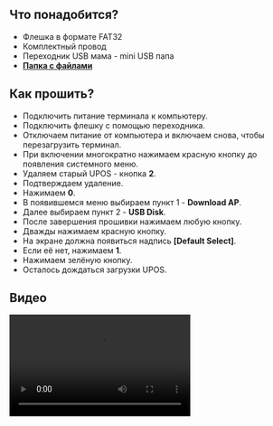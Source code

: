 <style>
   .markdown-content h2 {  
      margin-top: 2rem; 
      margin-bottom: 2rem; 
      font-size: 1.875rem; 
   }
   .markdown-content ul {
      list-style-type: disc; 
      font-size: 1.25rem; 
      display: flex; 
      flex-direction: column; 
      gap: 1rem; 
      padding-left: 20px; 
   }
   .markdown-content a:hover {
      text-decoration: underline;
   }
</style>

## <a id="1">Что понадобится?</a>

- Флешка в формате FAT32
- Комплектный провод
- Переходник USB мама - mini USB папа
- [**Папка с файлами**](https://disk.yandex.ru/d/MS548Ff0grXoUw)

## <a id="2">Как прошить?</a>

- Подключить питание терминала к компьютеру.
- Подключить флешку с помощью переходника.
- Отключаем питание от компьютера и включаем снова, чтобы перезагрузить терминал.
- При включении многократно нажимаем красную кнопку до появления системного меню.
- Удаляем старый UPOS - кнопка **2**.
- Подтверждаем удаление.
- Нажимаем **0**.
- В появившемся меню выбираем пункт 1 - **Download AP**.
- Далее выбираем пункт 2 - **USB Disk**.
- После завершения прошивки нажимаем любую кнопку.
- Дважды нажимаем красную кнопку.
- На экране должна появиться надпись **[Default Select]**.
- Если её нет, нажимаем **1**.
- Нажимаем зелёную кнопку.
- Осталось дождаться загрузки UPOS.

## <a id="3">Видео</a>

<video width='320' height='180' controls>
    <source src='/content/castles-vega3000-ikr/video/Vega3000 ИКР.mp4' type='video/mp4' />
</video>
